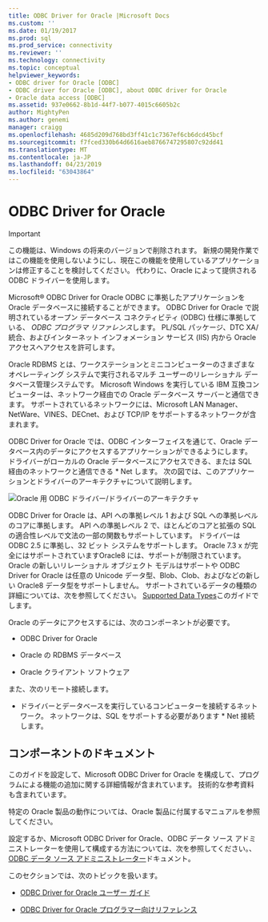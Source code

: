 ```yaml
---
title: ODBC Driver for Oracle |Microsoft Docs
ms.custom: ''
ms.date: 01/19/2017
ms.prod: sql
ms.prod_service: connectivity
ms.reviewer: ''
ms.technology: connectivity
ms.topic: conceptual
helpviewer_keywords:
- ODBC driver for Oracle [ODBC]
- ODBC driver for Oracle [ODBC], about ODBC driver for Oracle
- Oracle data access [ODBC]
ms.assetid: 937e0662-8b1d-44f7-b077-4015c6605b2c
author: MightyPen
ms.author: genemi
manager: craigg
ms.openlocfilehash: 4685d209d768bd3ff41c1c7367ef6cb6dcd45bcf
ms.sourcegitcommit: f7fced330b64d6616aeb8766747295807c92dd41
ms.translationtype: MT
ms.contentlocale: ja-JP
ms.lasthandoff: 04/23/2019
ms.locfileid: "63043864"
---
```

# <a name="odbc-driver-for-oracle"></a>ODBC Driver for Oracle
> [!IMPORTANT]  
>  この機能は、Windows の将来のバージョンで削除されます。 新規の開発作業ではこの機能を使用しないようにし、現在この機能を使用しているアプリケーションは修正することを検討してください。 代わりに、Oracle によって提供される ODBC ドライバーを使用します。  
  
 Microsoft® ODBC Driver for Oracle ODBC に準拠したアプリケーションを Oracle データベースに接続することができます。 ODBC Driver for Oracle で説明されているオープン データベース コネクティビティ (ODBC) 仕様に準拠している、 *ODBC プログラマ リファレンス*します。 PL/SQL パッケージ、DTC XA/統合、およびインターネット インフォメーション サービス (IIS) 内から Oracle アクセスへアクセスを許可します。  
  
 Oracle RDBMS とは、ワークステーションとミニコンピューターのさまざまなオペレーティング システムで実行されるマルチ ユーザーのリレーショナル データベース管理システムです。 Microsoft Windows を実行している IBM 互換コンピューターは、ネットワーク経由での Oracle データベース サーバーと通信できます。 サポートされているネットワークには、Microsoft LAN Manager、NetWare、VINES、DECnet、および TCP/IP をサポートするネットワークが含まれます。  
  
 ODBC Driver for Oracle では、ODBC インターフェイスを通じて、Oracle データベース内のデータにアクセスするアプリケーションができるようにします。 ドライバーがローカルの Oracle データベースにアクセスできる、または SQL 経由のネットワークと通信できる * Net します。 次の図では、このアプリケーションとドライバーのアーキテクチャについて説明します。  
  
 ![Oracle 用 ODBC ドライバー&#47;ドライバーのアーキテクチャ](../../odbc/microsoft/media/orcdrvsdkarch.gif "OrcDrvSDKArch")  
  
 ODBC Driver for Oracle は、API への準拠レベル 1 および SQL への準拠レベルのコアに準拠します。 API への準拠レベル 2 で、ほとんどのコアと拡張の SQL の適合性レベルで文法の一部の関数もサポートしています。 ドライバーは ODBC 2.5 に準拠し、32 ビット システムをサポートします。 Oracle 7.3 x が完全にはサポートされていますOracle8 には、サポートが制限されています。 Oracle の新しいリレーショナル オブジェクト モデルはサポートや ODBC Driver for Oracle は任意の Unicode データ型、Blob、Clob、およびなどの新しい Oracle8 データ型をサポートしません。 サポートされているデータの種類の詳細については、次を参照してください。 [Supported Data Types](../../odbc/microsoft/supported-data-types-odbc-driver-for-oracle.md)このガイドでします。  
  
 Oracle のデータにアクセスするには、次のコンポーネントが必要です。  
  
-   ODBC Driver for Oracle  
  
-   Oracle の RDBMS データベース  
  
-   Oracle クライアント ソフトウェア  
  
 また、次のリモート接続します。  
  
-   ドライバーとデータベースを実行しているコンピューターを接続するネットワーク。 ネットワークは、SQL をサポートする必要があります * Net 接続します。  
  
## <a name="component-documentation"></a>コンポーネントのドキュメント  
 このガイドを設定して、Microsoft ODBC Driver for Oracle を構成して、プログラムによる機能の追加に関する詳細情報が含まれています。 技術的な参考資料も含まれています。  
  
 特定の Oracle 製品の動作については、Oracle 製品に付属するマニュアルを参照してください。  
  
 設定するか、Microsoft ODBC Driver for Oracle、ODBC データ ソース アドミニストレーターを使用して構成する方法については、次を参照してください。、 [ODBC データ ソース アドミニストレーター](../../odbc/admin/odbc-data-source-administrator.md)ドキュメント。  
  
 このセクションでは、次のトピックを扱います。  
  
-   [ODBC Driver for Oracle ユーザー ガイド](../../odbc/microsoft/odbc-driver-for-oracle-user-s-guide.md)  
  
-   [ODBC Driver for Oracle プログラマー向けリファレンス](../../odbc/microsoft/odbc-driver-for-oracle-programmer-s-reference.md)
